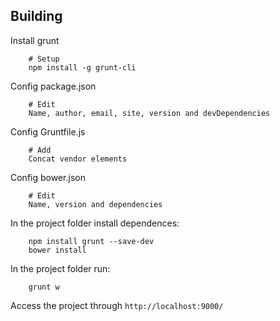 Building
--------
Install grunt
```
	# Setup
	npm install -g grunt-cli
```

Config package.json
```
	# Edit
	Name, author, email, site, version and devDependencies
```

Config Gruntfile.js
```
	# Add
	Concat vendor elements
```

Config bower.json
```
	# Edit
	Name, version and dependencies
```

In the project folder install dependences:

```
	npm install grunt --save-dev
	bower install
```

In the project folder run:

```
	grunt w
```

Access the project through ```http://localhost:9000/```